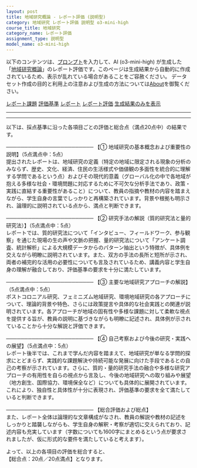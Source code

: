 ```yaml
---
layout: post
title: 地域研究概論 - レポート評価 (説明型)
category: 地域研究 レポート評価 説明型 o3-mini-high
course_title: 地域研究
category_name: レポート評価
assignment_type: 説明型
model_name: o3-mini-high
---
```


以下のコンテンツは、[プロンプト](https://github.com/takedatoshiyuki/synthetic_assignments/tree/main/generated/地域研究/o3-mini-high/prompt_レポート評価-説明型.md)を入力して、AI (o3-mini-high) が生成した「[地域研究概論](/contents/地域研究/)」のレポート評価です。このページは生成結果から自動的に作成されているため、表示が乱れている場合があることをご容赦ください。
データセット作成の目的と利用上の注意および生成の方法については[About](/About)を御覧ください。

[レポート課題](../レポート課題-説明型)
[評価基準](../評価基準-説明型)
[レポート](../レポート-説明型)
[レポート評価](../レポート評価-説明型)
[生成結果のみを表示](https://github.com/takedatoshiyuki/synthetic_assignments/tree/main/generated/地域研究/o3-mini-high/レポート評価-説明型.md)
  

***
***
  
以下は、採点基準に沿った各項目ごとの評価と総合点（満点20点中）の結果です。

────────────────────────
【① 地域研究の基本概念および重要性の説明】（5点満点中：5点）  
提出されたレポートは、地域研究の定義（特定の地域に限定される現象の分析のみならず、歴史、文化、経済、住民の生活様式や価値観の多面性を統合的に理解する学問であるという点）およびその現代的意義（グローバル化の中で各地域が抱える多様な社会・環境問題に対応するために不可欠な分析手法であり、政策・実践に直結する重要性があること）について、教員の指摘や教材の内容を踏まえながら、学生自身の言葉でしっかりと再構築されています。背景や根拠も明示され、論理的に説明されている点から、満点と判断できます。

────────────────────────
【② 研究手法の解説（質的研究法と量的研究法）】（5点満点中：5点）  
レポートでは、質的研究法について「インタビュー、フィールドワーク、参与観察」を通じた現場の生の声や文脈の把握、量的研究法について「アンケート調査、統計解析」による大規模データからのパターン抽出という特徴が、具体例を交えながら明瞭に説明されています。また、双方の手法の長所と短所が示され、両者の補完的な活用の必要性についても言及されているため、講義内容と学生自身の理解が融合しており、評価基準の要求を十分に満たしています。

────────────────────────
【③ 主要な地域研究アプローチの解説】（5点満点中：5点）  
ポストコロニアル研究、フェミニズム地域研究、環境地域研究の各アプローチについて、理論的背景や特色、さらには政策提言や具体的な社会実践との関連が説明されています。各アプローチが地域の固有性や多様な課題に対して柔軟な視点を提供する旨が、教員の説明に基づきながらも明瞭に記述され、具体例が示されていることから十分な解説と評価できます。

────────────────────────
【④ 自己考察および今後の研究・実践への展望】（5点満点中：5点）  
レポート後半では、これまで学んだ内容を踏まえて、地域研究が単なる学問的探求にとどまらず、実践的な課題解決や持続可能な発展に向けた手段であるとの自己の考察が示されています。さらに、質的・量的研究手法の融合や多様な研究アプローチの有用性を自らの視点から言及し、今後の地域研究への取り組みや展望（地方創生、国際協力、環境保全など）についても具体的に展開されています。これにより、独自性と具体性が十分に表現され、評価基準の要求を全て満たしていると判断できます。

────────────────────────
【総合評価および総点】  
また、レポート全体は論理的な文章構成がなされ、教員の解説や教材の記述をしっかりと踏襲しながらも、学生自身の解釈・考察が適切に交えられており、記述内容も充実しています（字数についても1600字にまとめるという点が要求されましたが、仮に形式的な要件を満たしていると考えます）。

よって、以上の各項目の評価を総合すると、  
【総合点：20点／20点満点】となります。
